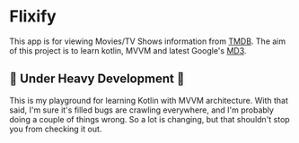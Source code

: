 # Flixify
This app is for viewing Movies/TV Shows information from 
[TMDB](https://www.themoviedb.org/). The aim of this project is to learn kotlin, MVVM and latest Google's [MD3](https://m3.material.io/).

## 🚧 Under Heavy Development 🚧
This is my playground for learning Kotlin with MVVM architecture. With that said, I'm sure it's filled bugs are crawling everywhere, and I'm probably doing a couple of things wrong. So a lot is changing, but that shouldn't stop you from checking it out.
